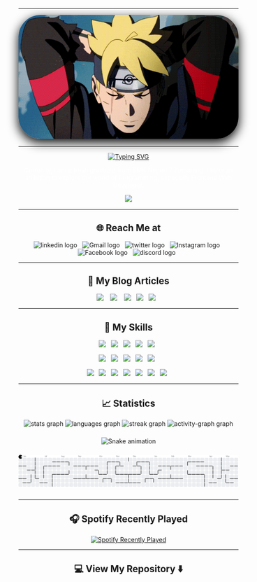 <hr>

<div align="center" style="">
  <img width="auto" style="border-radius:50px;box-shadow: 0 8px 24px rgba(0, 0, 0, 1);" src="https://raw.githubusercontent.com/haykalradiandra/haykalradiandra/master/Assets/boruto3.gif"/>
</div>

<hr>

<div align="center">
  <a href="https://git.io/typing-svg">
    <img src="https://readme-typing-svg.demolab.com/?font=Righteous&size=35&center=true&vCenter=true&width=500&height=70&duration=4000&lines=Hi...+Coders</>+👋;+I'm+Haykal+Radiandra;" alt="Typing SVG" />
  </a>
  <p style="color:white;">Currently, I am a fresh graduate from SMK Negeri 7 Semarang. I have an ambition to explore the world of Programming, especially Frontend Web Developer.</p>
  <!-- <img src="https://komarev.com/ghpvc/?username=haykalradiandra&style=plastic" alt="https://github.com/HaykalRadiandra" width="150px"/> -->
  <img src="https://profile-counter.glitch.me/haykalradiandra/count.svg?"/>
</div>

<hr>

<h2  align="center">🌐 Reach Me at</h2>

<div align="center">
  <a style="text-decoration:none;" target="_blank"href="https://www.linkedin.com/in/uzuhiko/">
    <img src="https://raw.githubusercontent.com/maurodesouza/profile-readme-generator/master/src/assets/icons/social/linkedin/default.svg" width="52" height="40" alt="linkedin logo"  />
  </a>&nbsp;
  <a style="text-decoration:none;" href="mailto: rthaykal@gmail.com?subject=Hello%20Haykal,%20From%20Github">
    <img src="https://raw.githubusercontent.com/maurodesouza/profile-readme-generator/master/src/assets/icons/social/gmail/default.svg" width="52" height="40" alt="Gmail logo"  />
  </a>&nbsp;
  <a style="text-decoration:none;" target="_blank"href="https://twitter.com/haykalradiandra">
   <img src="https://raw.githubusercontent.com/maurodesouza/profile-readme-generator/master/src/assets/icons/social/twitter/default.svg" width="52" height="40" alt="twitter logo"  />
  </a>&nbsp;
  <a style="text-decoration:none;" target="_blank"href="https://instagram.com/haykaldindra_">
    <img src="https://raw.githubusercontent.com/maurodesouza/profile-readme-generator/master/src/assets/icons/social/instagram/default.svg" width="52" height="40" alt="Instagram logo"  />
  </a>&nbsp;
  <a style="text-decoration:none;" target="_blank"href="https://fb.com/haykal.radindra">
    <img src="https://raw.githubusercontent.com/maurodesouza/profile-readme-generator/master/src/assets/icons/social/facebook/default.svg" width="52" height="40" alt="Facebook logo"  />
  </a>&nbsp;
  <a style="text-decoration:none;" target="_blank"href="https://discord.gg/YQsSRYkc">
   <img src="https://raw.githubusercontent.com/maurodesouza/profile-readme-generator/master/src/assets/icons/social/discord/default.svg" width="52" height="40" alt="discord logo"  />
  </a>&nbsp;
</div>

<hr>

<h2 align="center">📝 My Blog Articles</h2>

<p align="center" align='right'>
  <a target="_blank"href="https://hashnode.com/@Uzuhiko"><img src="https://img.shields.io/badge/Hashnode-2962FF?style=for-the-badge&logo=hashnode&logoColor=white" /></a>&nbsp;&nbsp;&nbsp;
  <a target="_blank"href="https://dev.to/haykal_radiandra"><img src="https://img.shields.io/badge/dev.to-483D8B.svg?&style=for-the-badge&logo=dev.to&logoColor=white" /></a>&nbsp;&nbsp;&nbsp;
  <a target="_blank"href="https://www.showwcase.com/haykalradiandra"><img height="29px" src="https://img.shields.io/badge/Showwcase-451952?logo=gitbook&logoColor=white"/></a> &nbsp;
  <a target="_blank"href="https://hackmd.io/@Uzuhiko"><img height="29px" src="https://img.shields.io/badge/Hackmd-005571?logo=hackster&logoColor=white"/></a> &nbsp;
  <a target="_blank"href="https://medium.com/@haykalradiandra"><img src="https://img.shields.io/badge/Medium%20-808000.svg?&style=for-the-badge&logo=medium&logoColor=white" /></a>&nbsp;&nbsp;&nbsp;
</p>

<hr>

<h2 align="center"> 🔖 My Skills</h2>

<!-- Frontend, Backend, Backend as a Service -->
<p align="center">
  <img src="https://img.shields.io/badge/html5-%23E34F26.svg?style=for-the-badge&logo=html5&logoColor=white" />&nbsp;&nbsp;
  <img src="https://img.shields.io/badge/css3-%231572B6.svg?style=for-the-badge&logo=css3&logoColor=white" />&nbsp;&nbsp;
  <img src="https://img.shields.io/badge/javascript-000080.svg?style=for-the-badge&logo=javascript&logoColor=%23F7DF1E" />&nbsp;&nbsp;
  <img src="https://img.shields.io/badge/php-%23777BB4.svg?style=for-the-badge&logo=php&logoColor=white" />&nbsp;&nbsp;
  <img src="https://img.shields.io/badge/python-3670A0?style=for-the-badge&logo=python&logoColor=ffdd54" />&nbsp;&nbsp;
  <!-- <img src="https://img.shields.io/badge/Node%20js-339933?style=for-the-badge&logo=nodedotjs&logoColor=white" />&nbsp;&nbsp;
  <img src="https://img.shields.io/badge/React-20232A?style=for-the-badge&logo=react&logoColor=61DAFB" />&nbsp;&nbsp;
  <img src="https://img.shields.io/badge/next%20js-000000?style=for-the-badge&logo=nextdotjs&logoColor=white" />&nbsp;&nbsp; -->
</p>

<p align="center">  
  <!-- <img src="https://img.shields.io/badge/npm-CB3837?style=for-the-badge&logo=npm&logoColor=white" />&nbsp;&nbsp; -->
  <img src="https://img.shields.io/badge/nginx-%23009639.svg?style=for-the-badge&logo=nginx&logoColor=white" />&nbsp;&nbsp;
  <img src="https://img.shields.io/badge/apache-%23D42029.svg?style=for-the-badge&logo=apache&logoColor=white" />&nbsp;&nbsp;
  <img src="https://img.shields.io/badge/MariaDB-003545?style=for-the-badge&logo=mariadb&logoColor=white" />&nbsp;&nbsp;
  <img src="https://img.shields.io/badge/mysql-%2300f.svg?style=for-the-badge&logo=mysql&logoColor=white" />&nbsp;&nbsp;
  <img src="https://img.shields.io/badge/docker-%230db7ed.svg?style=for-the-badge&logo=docker&logoColor=white" />&nbsp;&nbsp;
</p>

<p align="center">
  <img src="https://img.shields.io/badge/git-%23F05033.svg?style=for-the-badge&logo=git&logoColor=white" />&nbsp;&nbsp;
  <img src="https://img.shields.io/badge/github-%23121011.svg?style=for-the-badge&logo=github&logoColor=white" />&nbsp;&nbsp;
  <img src="https://img.shields.io/badge/gitlab-800000.svg?style=for-the-badge&logo=gitlab&logoColor=oranye" />&nbsp;&nbsp;
  <img src="https://img.shields.io/badge/Linux-FCC624?style=for-the-badge&logo=linux&logoColor=black" />&nbsp;&nbsp;
  <img src="https://img.shields.io/badge/Ubuntu-E95420?style=for-the-badge&logo=ubuntu&logoColor=white" />&nbsp;&nbsp;
  <img src="https://img.shields.io/badge/Debian-D70A53?style=for-the-badge&logo=debian&logoColor=white" />&nbsp;&nbsp;
  <img src="https://img.shields.io/badge/Kali-268BEE?style=for-the-badge&logo=kalilinux&logoColor=white" />&nbsp;&nbsp;
</p>

<hr>

<h2 align="center">📈 Statistics</h2>

<div align="center">
  <img src="https://github-readme-stats.vercel.app/api?username=haykalradiandra&hide_title=false&hide_rank=false&show_icons=true&include_all_commits=true&count_private=true&disable_animations=false&theme=react&locale=en&hide_border=false&order=1" height="150" alt="stats graph"  />
  <img src="https://github-readme-stats.vercel.app/api/top-langs?username=haykalradiandra&locale=en&hide_title=false&layout=compact&card_width=320&langs_count=5&theme=react&hide_border=false&order=2" height="150" alt="languages graph"  />
  <img src="https://streak-stats.demolab.com?user=haykalradiandra&locale=en&mode=daily&theme=react&hide_border=false&border_radius=5&order=3" height="150" alt="streak graph"  />
  <img src="https://github-readme-activity-graph.vercel.app/graph?username=haykalradiandra&radius=16&theme=react&area=true&order=5" height="300" alt="activity-graph graph"  />

  ###

  <img src="https://raw.githubusercontent.com/haykalradiandra/haykalradiandra/output/snake.svg" alt="Snake animation" />

  ###

  <picture>
    <source media="(prefers-color-scheme: dark)" srcset="https://raw.githubusercontent.com/haykalradiandra/haykalradiandra/output/pacman-contribution-graph-dark.svg">
    <source media="(prefers-color-scheme: light)" srcset="https://raw.githubusercontent.com/haykalradiandra/haykalradiandra/output/pacman-contribution-graph.svg">
    <img alt="pacman contribution graph" src="https://raw.githubusercontent.com/haykalradiandra/haykalradiandra/output/pacman-contribution-graph.svg">
  </picture>

  ###
</div>

<hr>

<h2  align="center">🎧 Spotify Recently Played</h2>

<div align="center">
  <a href="https://open.spotify.com/user/Bembem">
    <img src="https://spotify-recently-played-readme.vercel.app/api?user=31hk2lcrdgpmhkzju5bemqywymtu&count=5&width=800&unique=1" alt="Spotify Recently Played">
  </a>
</div>

<hr>

<h2  align="center">💻 View My Repository ⬇️ </h2>
<!-- 
<h1 align="center" ><img src="https://media.giphy.com/media/hvRJCLFzcasrR4ia7z/giphy.gif" width="30px"/> Hi... Jhonn</h1> -->
